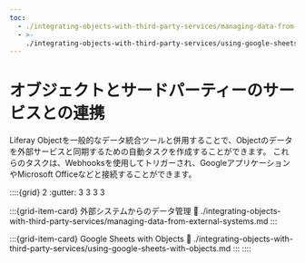 ```yaml
---
toc:
  - ./integrating-objects-with-third-party-services/managing-data-from-external-systems.md
  - >-
    ./integrating-objects-with-third-party-services/using-google-sheets-with-objects.md
---
```

# オブジェクトとサードパーティーのサービスとの連携

Liferay Objectを一般的なデータ統合ツールと併用することで、Objectのデータを外部サービスと同期するための自動タスクを作成することができます。 これらのタスクは、Webhooksを使用してトリガーされ、GoogleアプリケーションやMicrosoft Officeなどと接続することができます。

::::{grid} 2
:gutter: 3 3 3 3

:::{grid-item-card} 外部システムからのデータ管理
:link: ./integrating-objects-with-third-party-services/managing-data-from-external-systems.md
:::

:::{grid-item-card} Google Sheets with Objects
:link: ./integrating-objects-with-third-party-services/using-google-sheets-with-objects.md
:::
::::
